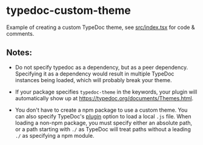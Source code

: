 # typedoc-custom-theme

Example of creating a custom TypeDoc theme, see
[src/index.tsx](https://github.com/Gerrit0/typedoc-custom-theme-demo/blob/main/src/index.tsx)
for code & comments.

## Notes:

- Do not specify typedoc as a dependency, but as a peer dependency. Specifying
  it as a dependency would result in multiple TypeDoc instances being loaded,
  which will probably break your theme.

- If your package specifies `typedoc-theme` in the keywords, your plugin will
  automatically show up at https://typedoc.org/documents/Themes.html.

- You don't have to create a npm package to use a custom theme. You can also
  specify TypeDoc's
  [plugin](https://typedoc.org/documents/Options.Configuration.html#plugin)
  option to load a local `.js` file. When loading a non-npm package, you must
  specify either an absolute path, or a path starting with `./` as TypeDoc will
  treat paths without a leading `./` as specifying a npm module.
